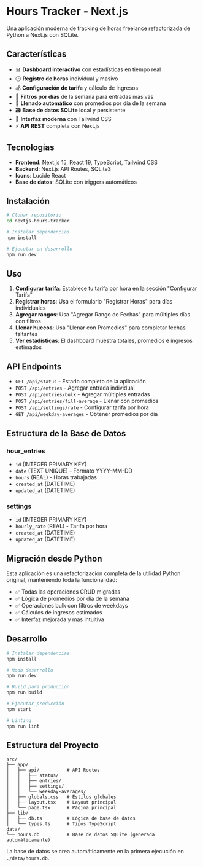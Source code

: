# Hours Tracker - Next.js

Una aplicación moderna de tracking de horas freelance refactorizada de Python a Next.js con SQLite.

## Características

- 📊 **Dashboard interactivo** con estadísticas en tiempo real
- 🕒 **Registro de horas** individual y masivo
- 💰 **Configuración de tarifa** y cálculo de ingresos
- 📅 **Filtros por días** de la semana para entradas masivas
- 🔄 **Llenado automático** con promedios por día de la semana
- 🗃️ **Base de datos SQLite** local y persistente
- 🎨 **Interfaz moderna** con Tailwind CSS
- ⚡ **API REST** completa con Next.js

## Tecnologías

- **Frontend**: Next.js 15, React 19, TypeScript, Tailwind CSS
- **Backend**: Next.js API Routes, SQLite3
- **Icons**: Lucide React
- **Base de datos**: SQLite con triggers automáticos

## Instalación

```bash
# Clonar repositorio
cd nextjs-hours-tracker

# Instalar dependencias
npm install

# Ejecutar en desarrollo
npm run dev
```

## Uso

1. **Configurar tarifa**: Establece tu tarifa por hora en la sección "Configurar Tarifa"
2. **Registrar horas**: Usa el formulario "Registrar Horas" para días individuales
3. **Agregar rangos**: Usa "Agregar Rango de Fechas" para múltiples días con filtros
4. **Llenar huecos**: Usa "Llenar con Promedios" para completar fechas faltantes
5. **Ver estadísticas**: El dashboard muestra totales, promedios e ingresos estimados

## API Endpoints

- `GET /api/status` - Estado completo de la aplicación
- `POST /api/entries` - Agregar entrada individual
- `POST /api/entries/bulk` - Agregar múltiples entradas
- `POST /api/entries/fill-average` - Llenar con promedios
- `POST /api/settings/rate` - Configurar tarifa por hora
- `GET /api/weekday-averages` - Obtener promedios por día

## Estructura de la Base de Datos

### hour_entries
- `id` (INTEGER PRIMARY KEY)
- `date` (TEXT UNIQUE) - Formato YYYY-MM-DD
- `hours` (REAL) - Horas trabajadas
- `created_at` (DATETIME)
- `updated_at` (DATETIME)

### settings
- `id` (INTEGER PRIMARY KEY)
- `hourly_rate` (REAL) - Tarifa por hora
- `created_at` (DATETIME)
- `updated_at` (DATETIME)

## Migración desde Python

Esta aplicación es una refactorización completa de la utilidad Python original, manteniendo toda la funcionalidad:

- ✅ Todas las operaciones CRUD migradas
- ✅ Lógica de promedios por día de la semana
- ✅ Operaciones bulk con filtros de weekdays
- ✅ Cálculos de ingresos estimados
- ✅ Interfaz mejorada y más intuitiva

## Desarrollo

```bash
# Instalar dependencias
npm install

# Modo desarrollo
npm run dev

# Build para producción
npm run build

# Ejecutar producción
npm start

# Linting
npm run lint
```

## Estructura del Proyecto

```
src/
├── app/
│   ├── api/          # API Routes
│   │   ├── status/
│   │   ├── entries/
│   │   ├── settings/
│   │   └── weekday-averages/
│   ├── globals.css   # Estilos globales
│   ├── layout.tsx    # Layout principal
│   └── page.tsx      # Página principal
├── lib/
│   ├── db.ts         # Lógica de base de datos
│   └── types.ts      # Tipos TypeScript
data/
└── hours.db          # Base de datos SQLite (generada automáticamente)
```

La base de datos se crea automáticamente en la primera ejecución en `./data/hours.db`.
